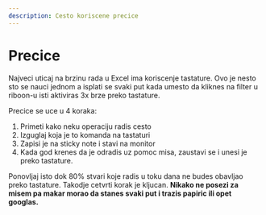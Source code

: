 ```yaml
---
description: Cesto koriscene precice
---
```


# Precice

Najveci uticaj na brzinu rada u Excel ima koriscenje tastature. Ovo je nesto sto se nauci jednom a isplati se svaki put kada umesto da kliknes na filter u riboon-u isti aktiviras 3x brze preko tastature. 

Precice se uce u 4 koraka:

1. Primeti kako neku operaciju radis cesto
2. Izguglaj koja je to komanda na tastaturi
3. Zapisi je na sticky note i stavi na monitor
4. Kada god krenes da je odradis uz pomoc misa, zaustavi se i unesi je preko tastature.

Ponovljaj isto dok 80% stvari koje radis u toku dana ne budes obavljao preko tastature. Takodje cetvrti korak je kljucan. **Nikako ne posezi za misem pa makar morao da stanes svaki put i trazis papiric ili opet googlas.**

